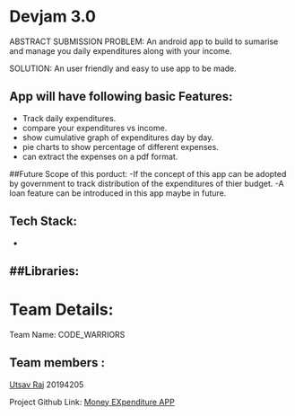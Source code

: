 <h1>Devjam 3.0</h1>
ABSTRACT SUBMISSION
PROBLEM: An android app to build to sumarise and manage you daily expenditures along with your income.

SOLUTION: An user friendly and easy to use app to be made.
## App will have following basic Features:
- Track daily expenditures.
- compare your expenditures vs income.
- show cumulative graph of expenditures day by day.
- pie charts to show percentage of different expenses.
- can extract the expenses on a pdf format.

##Future Scope of this porduct:
-If the concept of this app can be adopted by government to track distribution of the expenditures of thier budget.
-A loan feature can be introduced in this app maybe in future.

## Tech Stack:
-

##Libraries:
-

# Team Details:
Team Name: CODE_WARRIORS
## Team members :
[Utsav Raj](https://github.com/rajutsav1234) 20194205




Project Github  Link:
[Money EXpenditure APP](https://github.com/rajutsav1234/MoneyExpenditureApp)
